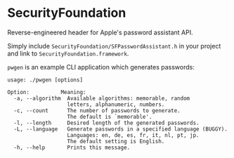 # SecurityFoundation
Reverse-engineered header for Apple's password assistant API.

Simply include `SecurityFoundation/SFPasswordAssistant.h` in your
project and link to `SecurityFoundation.framework`.

`pwgen` is an example CLI application which generates passwords:

    usage: ./pwgen [options]

    Option:          Meaning:
      -a, --algorithm  Available algorithms: memorable, random
                       letters, alphanumeric, numbers.
      -c, --count      The number of passwords to generate.
                       The default is `memorable'.
      -l, --length     Desired length of the generated passwords.
      -L, --language   Generate passwords in a specified language (BUGGY).
                       Languages: en, de, es, fr, it, nl, pt, jp.
                       The default setting is English.
      -h, --help       Prints this message.

